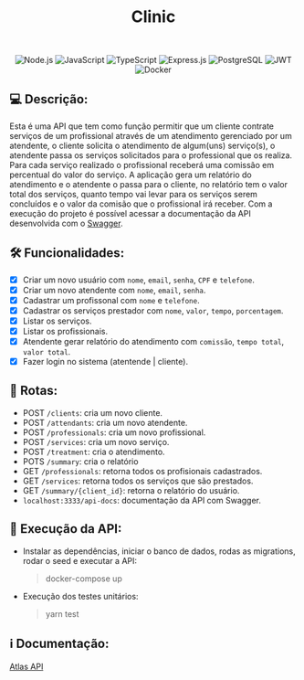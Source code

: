 <h1 align="center">
  Clinic
</h1>

<br>

<p align="center">
  <img src="https://img.shields.io/badge/Node.js-339933?style=for-the-badge&logo=nodedotjs&logoColor=white" alt="Node.js">
  <img src="https://img.shields.io/badge/JavaScript-323330?style=for-the-badge&logo=javascript&logoColor=F7DF1E" alt="JavaScript">
  <img src="https://img.shields.io/badge/TypeScript-007ACC?style=for-the-badge&logo=typescript&logoColor=white" alt="TypeScript">
  <img src="https://img.shields.io/badge/Express.js-000000?style=for-the-badge&logo=express&logoColor=white" alt="Express.js">
  <img src="https://img.shields.io/badge/PostgreSQL-316192?style=for-the-badge&logo=postgresql&logoColor=white" alt="PostgreSQL">
  <img src="https://img.shields.io/badge/JWT-e53d00?style=for-the-badge&logo=JSON%20web%20tokens&logoColor=white" alt="JWT">
  <img src="https://img.shields.io/badge/Docker-2CA5E0?style=for-the-badge&logo=docker&logoColor=white" alt="Docker">
</p>

## :computer: Descrição:
Esta é uma API que tem como função permitir que um cliente contrate serviços de um profissional através de um atendimento gerenciado por um atendente, o cliente solicita o atendimento de algum(uns) serviço(s), o atendente passa os serviços solicitados para o professional que os realiza. Para cada serviço realizado o profissional receberá uma comissão em percentual do valor do serviço. A aplicação gera um relatório do atendimento e o atendente o passa para o cliente, no relatório tem o valor total dos serviços, quanto tempo vai levar para os serviços serem concluídos e o valor da comisão que o profissional irá receber. Com a execução do projeto é possível acessar a documentação da API desenvolvida com o [Swagger](https://swagger.io/).

## :hammer_and_wrench: Funcionalidades:
- [x]  Criar um novo usuário com `nome`, `email`, `senha`, `CPF` e `telefone`.
- [x]  Criar um novo atendente com `nome`, `email`, `senha`.
- [x]  Cadastrar um profissonal com `nome` e `telefone`.
- [x]  Cadastrar os serviços prestador com `nome`, `valor`, `tempo`, `porcentagem`.
- [x]  Listar os serviços.
- [x]  Listar os profissionais.
- [x]  Atendente gerar relatório do atendimento com `comissão`, `tempo total`, `valor total`.
- [x]  Fazer login no sistema (atentende | cliente).

## :link: Rotas:
- POST `/clients`: cria um novo cliente.
- POST `/attendants`: cria um novo atendente.
- POST `/professionals`: cria um novo profissional.
- POST `/services`: cria um novo serviço.
- POST `/treatment`: cria o atendimento.
- POTS `/summary`: cria o relatório
- GET `/professionals`: retorna todos os profisionais cadastrados.
- GET `/services`: retorna todos os serviços que são prestados.
- GET `/summary/{client_id}`: retorna o relatório do usuário.
- `localhost:3333/api-docs`: documentação da API com Swagger.

## :memo: Execução da API:
- Instalar as dependências, iniciar o banco de dados, rodas as migrations, rodar o seed e executar a API:
  > docker-compose up
- Execução dos testes unitários:
  > yarn test

## :information_source: Documentação:
[Atlas API](http://localhost:3333/api-docs)
